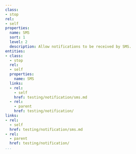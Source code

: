 ```yaml
---
class:
- stop
rel:
- self
properties:
  name: SMS
  sort: 1
  level: 2
  description: Allow notifications to be received by SMS.
entities:
- class:
  - stop
  rel:
  - self
  properties:
    name: SMS
  links:
  - rel:
    - self
    href: testing/notification/sms.md
  - rel:
    - parent
    href: testing/notification/
links:
- rel:
  - self
  href: testing/notification/sms.md
- rel:
  - parent
  href: testing/notification/
...
```

